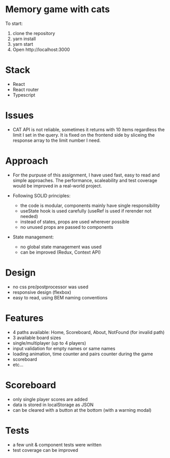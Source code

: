 # Memory game with cats
To start:
1. clone the repository
2. yarn install
3. yarn start
4. Open http://localhost:3000

# Stack
- React
- React router
- Typescript

# Issues
- CAT API is not reliable, sometimes it returns with 10 items regardless the limit I set in the query. It is fixed on the frontend side by sliceing the response array to the limit number I need.

# Approach
- For the purpuse of this assignment, I have used fast, easy to read and simple approaches. The performance, scaleability and test coverage would be improved in a real-world project.

- Following SOLID principles:
  - the code is modular, components mainly have single responsibility
  - useState hook is used carefully (useRef is used if rerender not needed)
  - instead of states, props are used wherever possible
  - no unused props are passed to components

- State management:
  - no global state management was used
  - can be improved (Redux, Context API)

# Design
- no css pre/postprocessor was used
- responsive design (flexbox)
- easy to read, using BEM naming conventions

# Features
- 4 paths available: Home, Scoreboard, About, NotFound (for invalid path)
- 3 available board sizes
- single/multiplayer (up to 4 players)
- input validation for empty names or same names
- loading animation, time counter and pairs counter during the game
- scoreboard
- etc...

# Scoreboard
- only single player scores are added
- data is stored in localStorage as JSON
- can be cleared with a button at the bottom (with a warning modal)

# Tests
- a few unit & component tests were written
- test coverage can be improved